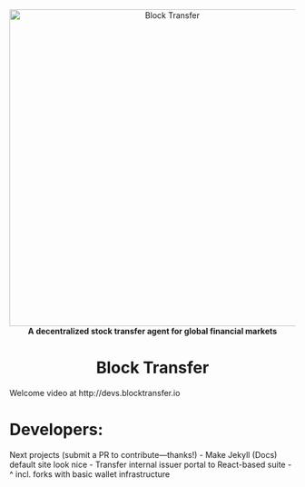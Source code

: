 <div align="center">
<a href="https://www.blocktransfer.io"><img alt="Block Transfer" src="https://www.blocktransfer.io/hosted/images/39/3e0a939c35424d9a5b392a10a08e28/BT_GH.png" width="558" /></a>
<br/>
<strong>A decentralized stock transfer agent for global financial markets</strong>

<h1>Block Transfer</h1>
</div>
Welcome video at http://devs.blocktransfer.io

<h1>Developers:</h1>
</div>
Next projects (submit a PR to contribute—thanks!)
- Make Jekyll (Docs) default site look nice 
- Transfer internal issuer portal to React-based suite
- ^ incl. forks with basic wallet infrastructure
